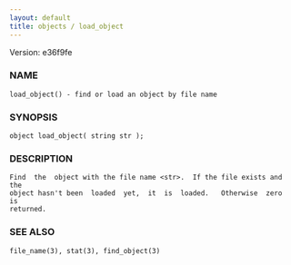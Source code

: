 ```yaml
---
layout: default
title: objects / load_object
---
```


Version: e36f9fe




### NAME
    load_object() - find or load an object by file name


### SYNOPSIS
    object load_object( string str );


### DESCRIPTION
    Find  the  object with the file name <str>.  If the file exists and the
    object hasn't been  loaded  yet,  it  is  loaded.   Otherwise  zero  is
    returned.


### SEE ALSO
    file_name(3), stat(3), find_object(3)



